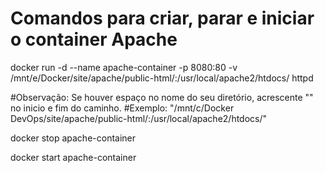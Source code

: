 # Comandos para criar, parar e iniciar o container Apache

docker run -d --name apache-container -p 8080:80 -v /mnt/e/Docker/site/apache/public-html/:/usr/local/apache2/htdocs/ httpd

#Observação: Se houver espaço no nome do seu diretório, acrescente "" no inicio e fim do caminho.
#Exemplo: "/mnt/c/Docker DevOps/site/apache/public-html/:/usr/local/apache2/htdocs/"

docker stop apache-container

docker start apache-container

